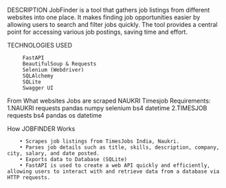 DESCRIPTION
         JobFinder is a tool that gathers job listings from different websites into one place. It makes finding job opportunities easier by allowing users to search and filter jobs quickly. The tool provides a central point for accessing various job postings, saving time and effort.

TECHNOLOGIES USED

         FastAPI
         BeautifulSoup & Requests
         Selenium (Webdriver)
         SQLAlchemy
         SQLite
         Swagger UI
From What websites Jobs are scraped
         NAUKRI
         Timesjob
Requirements:
        1.NAUKRI
                requests
                pandas
                numpy
                selenium
                bs4
                datetime
        2.TIMESJOB
                requests
                bs4
                pandas
                os
                datetime

 How JOBFINDER Works

        • Scrapes job listings from TimesJobs India, Naukri.
        • Parses job details such as title, skills, description, company, city, salary, and date posted.
        • Exports data to Database (SQLite)
        • FastAPI is used to create a web API quickly and efficiently, allowing users to interact with and retrieve data from a database via HTTP requests. 


                
                
